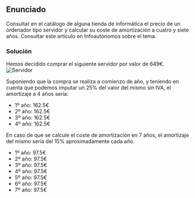## Enunciado
Consultar en el catálogo de alguna tienda de informática el precio de un ordenador tipo servidor y calcular su coste de amortización a cuatro y siete años. Consultar este artículo en Infoautónomos sobre el tema.

### Solución

Hemos decidido comprar el siguiente servidor por valor de 649€. 
![Servidor](https://github.com/alberturria/Hospital/tree/master/docs/assets/img/servidor.png)

Suponiendo que la compra se realiza a comienzo de año, y teniendo en cuenta que podemos imputar un 25% del valor del mismo sin IVA, el amortizaje a 4 años sería:

- 1º año: 162.5€ 
- 2º año: 162.5€
- 3º año: 162.5€
- 4º año: 162.5€


En caso de que se calcule el coste de amortización en 7 años, el amortizaje del mismo sería del 15% aproximadamente cada año.

- 1º año: 97.5€ 
- 2º año: 97.5€ 
- 3º año: 97.5€ 
- 4º año: 97.5€ 
- 5º año: 97.5€  
- 6º año: 97.5€ 
- 7º año: 97.5€ 
